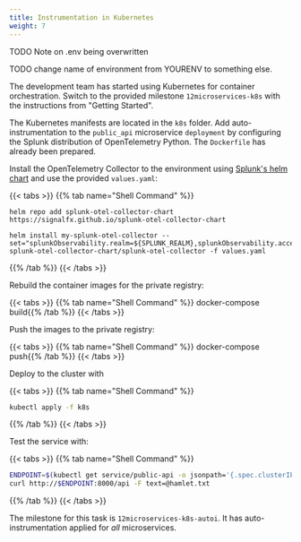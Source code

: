 ```yaml
---
title: Instrumentation in Kubernetes
weight: 7
---
```

TODO Note on .env being overwritten

TODO change name of environment from YOURENV to something else.

The development team has started using Kubernetes for container orchestration. Switch to the provided milestone `12microservices-k8s` with the instructions from "Getting Started".

The Kubernetes manifests are located in the `k8s` folder. Add auto-instrumentation to the `public_api` microservice `deployment` by configuring the Splunk distribution of OpenTelemetry Python. The `Dockerfile` has already been prepared.

Install the OpenTelemetry Collector to the environment using [Splunk's helm chart][splunk-otel-helm] and use the provided `values.yaml`:

{{< tabs >}}
{{% tab name="Shell Command" %}}

``` text
helm repo add splunk-otel-collector-chart https://signalfx.github.io/splunk-otel-collector-chart

helm install my-splunk-otel-collector --set="splunkObservability.realm=${SPLUNK_REALM},splunkObservability.accessToken=${SPLUNK_ACCESS_TOKEN},clusterName=${CLUSTER_NAME}" splunk-otel-collector-chart/splunk-otel-collector -f values.yaml
```

{{% /tab %}}
{{< /tabs >}}

Rebuild the container images for the private registry:

{{< tabs >}}
{{% tab name="Shell Command" %}}
docker-compose build{{% /tab %}}
{{< /tabs >}}

Push the images to the private registry:

{{< tabs >}}
{{% tab name="Shell Command" %}}
docker-compose push{{% /tab %}}
{{< /tabs >}}

Deploy to the cluster with

{{< tabs >}}
{{% tab name="Shell Command" %}}

``` bash
kubectl apply -f k8s
```

{{% /tab %}}
{{< /tabs >}}

Test the service with:

{{< tabs >}}
{{% tab name="Shell Command" %}}

``` bash
ENDPOINT=$(kubectl get service/public-api -o jsonpath='{.spec.clusterIP}')
curl http://$ENDPOINT:8000/api -F text=@hamlet.txt
```

{{% /tab %}}
{{< /tabs >}}

The milestone for this task is `12microservices-k8s-autoi`. It has auto-instrumentation applied for *all* microservices.

[splunk-otel-helm]: https://github.com/signalfx/splunk-otel-collector-chart
